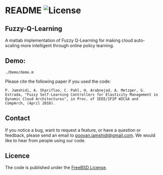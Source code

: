 # README ![License](https://img.shields.io/pypi/l/Django.svg)

## Fuzzy-Q-Learning
A matlab implementation of Fuzzy Q-Learning for making cloud auto-scaling more intelligent through online policy learning.

## Demo:
```
./Demo/demo.m
```

Please cite the following paper if you used the code:
```
P. Jamshidi, A. Sharifloo, C. Pahl, H. Arabnejad, A. Metzger, G. Estrada, "Fuzzy Self-Learning Controllers for Elasticity Management in Dynamic Cloud Architectures", in Proc. of IEEE/IFIP WICSA and CompArch, (April 2016).
```

## Contact

If you notice a bug, want to request a feature, or have a question or feedback, please send an email to pooyan.jamshidi@gmail.com. We would like to hear from people using our code.

## Licence

The code is published under the [FreeBSD License](https://github.com/pooyanjamshidi/Fuzzy-Q-Learning/blob/master/LICENSE.md).
